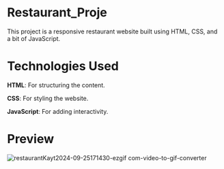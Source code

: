 # Restaurant_Proje

This project is a responsive restaurant website built using HTML, CSS, and a bit of JavaScript. 

# Technologies Used

**HTML**: For structuring the content.

**CSS**: For styling the website.

**JavaScript**: For adding interactivity.

# Preview

![restaurantKayt2024-09-25171430-ezgif com-video-to-gif-converter](https://github.com/user-attachments/assets/31ae3665-b1cf-4392-9ada-ac2476f7da83)

